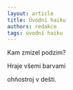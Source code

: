 ```yaml
---
layout: article
title: Úvodní haiku
authors: redakce
tags: úvodní haiku
---
```


Kam zmizel podzim?

Hraje všemi barvami

ohňostroj v dešti.
